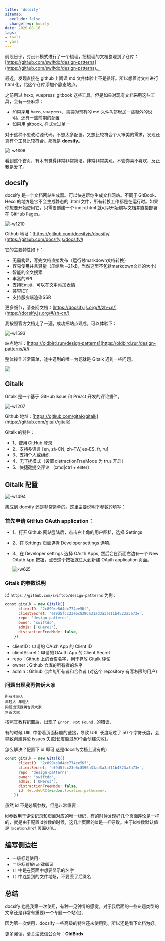 ```yaml
---
title: 'docsify'
sitemap:
  exclude: false
  changefreq: hourly
date: 2020-08-16
tags:
- tools
- yaml
---
```


前段日子，对设计模式进行了一个梳理，把梳理的文档整理到了仓库：[https://github.com/swiftdo/design-patterns](https://github.com/swiftdo/design-patterns)。

最近，发现直接在 github 上阅读 md 文件体验上不是很好。所以想着对文档进行 html 化，给这个仓库添加个静态站点。

之前用过 hexo, vuepress, gitbook 这些工具。但是如果对现有文档采用这些工具，会有一些麻烦：
* 如果采用 hexo, vuepress，需要对现有的 md 文件头部增加一些额外的说明。还有一些前期的配置
* 如果用 gitbook, 样式太过单一

对于这种不想改动源代码，不想太多配置，又想比较符合个人审美的需求，发现还真有个工具比较符合。那就是 **[docsify](https://docsify.js.org/#/zh-cn/)**。

![-w1606](https://p3-juejin.byteimg.com/tos-cn-i-k3u1fbpfcp/1add0452c9a44adf8b369d960f1c350b~tplv-k3u1fbpfcp-zoom-1.image)

看到这个首页，有木有觉得非常非常简洁，非常非常美观。不管你喜不喜欢，反正我是爱了。


## docsify

docsify 是一个文档网站生成器。可以快速帮你生成文档网站。不同于 GitBook、Hexo 的地方是它不会生成静态的 .html 文件，所有转换工作都是在运行时。如果你想要开始使用它，只需要创建一个 index.html 就可以开始编写文档并直接部署在 GitHub Pages。

![-w1210](https://p3-juejin.byteimg.com/tos-cn-i-k3u1fbpfcp/f31d5fb591b44cb1baf66dd945fb6566~tplv-k3u1fbpfcp-zoom-1.image)

Github 地址：[https://github.com/docsifyjs/docsify/](https://github.com/docsifyjs/docsify/)

它的主要特性如下：

* 无需构建，写完文档直接发布（运行时markdown文档转换）
* 容易使用并且轻量（压缩后 ~21kB，当然这里不包括markdown文档的大小）
* 智能的全文搜索
* 丰富的API
* 支持Emoji，可以在文中添加表情
* 兼容IE11
* 支持服务端渲染SSR

更多细节，请查阅文档：[https://docsify.js.org/#/zh-cn/](https://docsify.js.org/#/zh-cn/)

我按照官方文档走了一遍，成功把站点建成。可以体验下：

![-w1593](https://p3-juejin.byteimg.com/tos-cn-i-k3u1fbpfcp/789c552339dc4462865995790a39c226~tplv-k3u1fbpfcp-zoom-1.image)

站点地址：[https://oldbird.run/design-patterns](https://oldbird.run/design-patterns/#/)

整体操作非常简单，途中遇到的唯一为题就是 Gitalk 遇到一些问题。

![](https://p3-juejin.byteimg.com/tos-cn-i-k3u1fbpfcp/488540f3435b460a975f21599f9e601e~tplv-k3u1fbpfcp-zoom-1.image)

## Gitalk

Gitalk 是一个基于 GitHub Issue 和 Preact 开发的评论插件。


![-w1207](https://p3-juejin.byteimg.com/tos-cn-i-k3u1fbpfcp/dfb6692174544e5fa64ed4bf7f7fc396~tplv-k3u1fbpfcp-zoom-1.image)

Github 地址：[https://github.com/gitalk/gitalk](https://github.com/gitalk/gitalk)

Gitalk 的特性：

* 1、使用 GitHub 登录
* 2、支持多语言 [en, zh-CN, zh-TW, es-ES, fr, ru]
* 3、支持个人或组织
* 4、无干扰模式（设置 distractionFreeMode 为 true 开启）
* 5、快捷键提交评论 （cmd|ctrl + enter）

## Gitalk 配置

![-w1494](https://p3-juejin.byteimg.com/tos-cn-i-k3u1fbpfcp/1151e3b622f04a81ab2d04fedb168c33~tplv-k3u1fbpfcp-zoom-1.image)

集成到 docsify 还是非常简单的。这里主要说明下参数的填写：

### 首先申请 GitHub OAuth application：

* 1、打开 Github 网站登陆后，点击右上角的用户图标，选择 Settings
* 2、在 Settings 页面选择 Developer settings 选项。
* 3、在 Developer settings 选择 OAuth Apps, 然后会在页面右边有一个 New OAuth App 按钮，点击这个按钮就进入到新建 OAuth application 页面。

    ![-w625](https://p3-juejin.byteimg.com/tos-cn-i-k3u1fbpfcp/a0bcfb9f0c914a19b2c0987d0766851b~tplv-k3u1fbpfcp-zoom-1.image)

### Gitalk 的参数说明

以 `https://github.com/swiftdo/design-patterns` 为例：

```js
const gitalk = new Gitalk({
      clientID: '2c899ee8d4dc774ee56f',
      clientSecret: 'e69d5fcc23e6c8396a31ad3a3a011b4523a3a73e',
      repo: 'design-patterns',
      owner: 'swiftdo',
      admin: ['OHeroJ'],
      distractionFreeMode: false,
    })
```

* clientID：申请的 OAuth App 的 Client ID
* clientSecret：申请的 OAuth App 的 Client Secret
* repo：Github 上的仓库名字，用于存放 Gitalk 评论
* owner：Github 仓库的所有者的名字
* admin：Github 仓库的所有者和合作者 (对这个 repository 有写权限的用户)

### 问题出现我再告诉大家

```
所有年轻人
年轻人 年轻人
问题出现我再告诉大家
告诉大家
```

按照其教程配置后，出现了 `Error: Not Found.` 的错误。

有的时候 URL 中带着页面标题的链接，导致 URL 长度超过了 50 个字符长度，会导致创建评论 issues 失败(长度超过50个会创建失败)。

怎么解决？配置下 id 即可(这是docsify文档上没有的)

```js
const gitalk = new Gitalk({
      clientID: '2c899ee8d4dc774ee56f',
      clientSecret: 'e69d5fcc23e6c8396a31ad3a3a011b4523a3a73e',
      repo: 'design-patterns',
      owner: 'swiftdo',
      admin: ['OHeroJ'],
      distractionFreeMode: false,
      id: decodeURI(window.location.pathname),
    })
```

虽然 id 不是必填参数，但是非常重要：

id参数用于评论记录和页面对应的唯一标记，有的时候发现好几个页面评论是一样的，就是由于配置id参数的时候，这几个页面的id是一样导致。由于id参数默认值是 location.href 页面URL。


## 编写侧边栏

* 一级标题使用`-`
* 二级标题按`tab`键即可
* `[]` 中是在页面中想要显示的名字
* `()` 中连接到的文件地址，不要丢了后缀名

## 总结 

docsify 也是我第一次使用，有种一见钟情的感觉。对于我后面的一些专题类型的文章还是非常有重要(一个专题一个站点)。

因为第一次使用，docsify 一些高级的特性还未使用到。所以还是看下文档为好。

更多阅读，请关注微信公众号：**OldBirds**





















